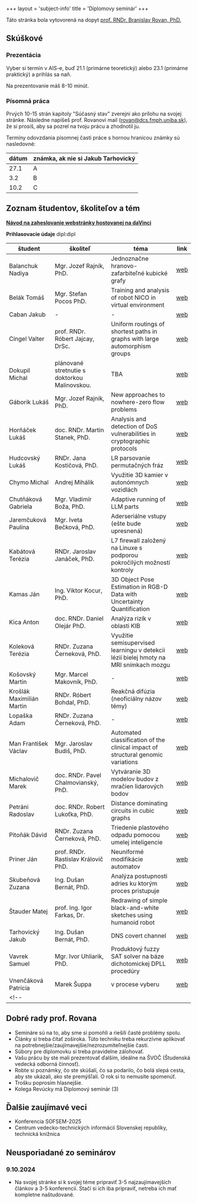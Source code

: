+++
layout = 'subject-info'
title = 'Diplomovy seminár'
+++

Táto stránka bola vytovorená na dopyt [prof. RNDr. Branislav Rovan, PhD.](http://www.dcs.fmph.uniba.sk/~rovan/)

## Skúškové

### Prezentácia

Vyber si termín v AIS-e, buď 21.1 (primárne teoretický) alebo 23.1 (primárne praktický) a prihlás sa naň.

Na prezentovanie máš 8-10 minút.

### Písomná práca

Prvých 10-15 strán kapitoly "Súčasný stav" zverejni ako prílohu na svojej stránke. Následne napíšeš prof. Rovanovi
mail (<rovan@dcs.fmph.uniba.sk>), že si prosíš, aby sa pozrel na tvoju prácu a zhodnotil ju.

Termíny odovzdania písomnej časti práce s hornou hranicou známky sú nasledovné:

| dátum | známka, ak nie si Jakub Tarhovický |
| ----- | ------ |
| 27.1  | A |
| 3.2   | B |
| 10.2  | C |


## Zoznam študentov, školiteľov a tém

[__Návod na zaheslovanie webstránky hostovanej na daVinci__](https://davinci.fmph.uniba.sk/~hornacek20/navod.html)

__Prihlasovacie údaje__ dipl:dipl

| študent | školiteľ | téma | link |
| --------| -------- | ---- |-|
| Balanchuk Nadiya | Mgr. Jozef Rajník, PhD. | Jednoznačne hranovo-zafarbiteľné kubické grafy | [web](https://davinci.fmph.uniba.sk/~balanchuk2/dp/) |
| Belák Tomáš | Mgr. Stefan Pocos PhD. | Training and analysis of robot NICO in virtual environment | [web](https://davinci.fmph.uniba.sk/~belak22/diplomovka) |
| Caban Jakub | - | - | [web](https://davinci.fmph.uniba.sk/~caban14/dipl) |
| Cingel Valter | prof. RNDr. Róbert Jajcay, DrSc.  | Uniform routings of shortest paths in graphs with large automorphism groups | [web](https://www.st.fmph.uniba.sk/~cingel13/dipl/dipl.html) |
| Dokupil Michal | plánované stretnutie s doktorkou Malinovskou. | TBA | [web](https://davinci.fmph.uniba.sk/~dokupil2/) |
| Gáborik Lukáš | Mgr. Jozef Rajník, PhD. | New approaches to nowhere-zero flow problems | [web](https://davinci.fmph.uniba.sk/~gaborik5/dipl/index.html) |
| Horňáček Lukáš | doc. RNDr. Martin Stanek, PhD. | Analysis and detection of DoS vulnerabilities in cryptographic protocols | [web](https://davinci.fmph.uniba.sk/~hornacek20/diplomovy_seminar/index.html) |
| Hudcovský Lukáš | RNDr. Jana Kostičová, PhD. | LR parsovanie permutačných fráz | [web](https://www.st.fmph.uniba.sk/~hudcovsky4/diplomovka/) |
| Chymo Michal | Andrej Mihálik | Využitie 3D kamier v autonómnych vozidlách | [web](http://www.st.fmph.uniba.sk/~chymo1 ) |
| Chutňáková Gabriela | Mgr. Vladimír Boža, PhD. | Adaptive running of LLM parts | [web](https://davinci.fmph.uniba.sk/~chutnakova5/diplomovka/) |
| Jaremčuková Paulína | Mgr. Iveta Bečková, PhD. | Aderseriálne vstupy (ešte bude upresnená) | [web](https://davinci.fmph.uniba.sk/~jaremcukova1/) |
| Kabátová Terézia | RNDr. Jaroslav Janáček, PhD. | L7 firewall založený na Linuxe s podporou pokročilých možností kontroly | [web](https://davinci.fmph.uniba.sk/~kabatova31/) |
| Kamas Ján | Ing. Viktor Kocur, PhD. | 3D Object Pose Estimation in RGB-D Data with Uncertainty Quantification | [web](https://davinci.fmph.uniba.sk/~kamas7/diplomovy_seminar.html) |
| Kica Anton | doc. RNDr. Daniel Olejár PhD. | Analýza rizík v oblasti KIB | [web](http://studium.chodiacidotaznik.xyz/diplomova-praca/) |
| Koleková Terézia | RNDr. Zuzana Černeková, PhD. | Využitie semisupervised learningu v detekcii lézií bielej hmoty na MRI snímkach mozgu  | [web](https://davinci.fmph.uniba.sk/~kolekova13/diplomovka/main.html) |
| Košovský Martin | Mgr. Marcel Makovník, PhD. | - | [web](https://www.st.fmph.uniba.sk/~kosovsky2/diplomovka/) |
| Krošlák Maximilián Martin | RNDr. Róbert Bohdal, PhD. | Reakčná difúzia (neoficiálny názov témy) | [web](https://davinci.fmph.uniba.sk/~kroslak22/diplSem/) |
| Lopaška Adam | RNDr. Zuzana Černeková, PhD. | - | [web](https://davinci.fmph.uniba.sk/~lopaska1/diplomovka) |
| Man František Václav | Mgr. Jaroslav Budiš, PhD. | Automated classification of the clinical impact of structural genomic variations | [web](https://davinci.fmph.uniba.sk/~man1/masters) |
| Michalovič Marek | doc. RNDr. Pavel Chalmovianský, PhD. | Vytváranie 3D modelov budov z mračien lidarových bodov | [web](https://davinci.fmph.uniba.sk/~michalovic26/diplomovka/index.html) |
| Petráni Radoslav | doc. RNDr. Robert Lukoťka, PhD. | Distance dominating circuits in cubic graphs | [web](https://davinci.fmph.uniba.sk/~petrani1/diplomovka/dipl.html) |
| Pitoňák Dávid | RNDr. Zuzana Černeková, PhD. | Triedenie plastového odpadu pomocou umelej inteligencie | [web](https://davinci.fmph.uniba.sk/~pitonak13/diplomovka/) |
| Priner Ján | prof. RNDr. Rastislav Královič PhD. | Neuniformé modifikácie automatov | [web](https://priner.net/diplomovka/) |
| Skubeňová Zuzana | Ing. Dušan Bernát, PhD. | Analýza postupnosti adries ku ktorým proces pristupuje | [web](https://www.st.fmph.uniba.sk/~skubenova5/master-thesis/) |
| Štauder Matej | prof. Ing. Igor Farkas, Dr. | Redrawing of simple black-and-white sketches using humanoid robot | [web](https://www.st.fmph.uniba.sk/~stauder2/) |
| Tarhovický Jakub | Ing. Dušan Bernát, PhD. | DNS covert channel | [web](https://davinci.fmph.uniba.sk/~tarhovicky1/diplomovka/) |
| Vavrek Samuel | Mgr. Ivor Uhliarik, PhD. | Produktový fuzzy SAT solver na báze dichotomickej DPLL procedúry | [web](https://davinci.fmph.uniba.sk/~vavrek16/) |
| Vnenčáková Patrícia | Marek Šuppa | v procese vyberu | [web](https://www.st.fmph.uniba.sk/~vnencakova6/dipl/) |
<!--|  |  |  | [web]() |-->


## Dobré rady prof. Rovana

- Semináre sú na to, aby sme si pomohli a riešili časté problémy spolu.
- Články si treba čítať zoširoka. Túto techniku treba rekurzívne aplikovať na potrebnejšie/zaujímavejšie/nezrozumiteľnejšie časti.
- Súbory pre diplomovku si treba pravidelne zálohovať.
- Vašu prácu by ste mali prezentovať ďalším, ideálne na ŠVOČ (Študenská vedecká odborná činnosť).
- Robte si poznámky, čo ste skúšali, čo sa podarilo, čo bolá slepá cesta, aby ste ukázali, ako ste premýšľali. O rok si to nemusíte spomenúť.
- Trošku poprosím hlasnejšie.
- Kolega Revúcky má Diplomový seminár (3)


## Ďalšie zaujímavé veci

- Konferencia SOFSEM-2025
- Centrum vedecko-technických informácií Slovenskej republiky, technická knižnica

## Neusporiadané zo seminárov

### 9.10.2024

- Na svojej stránke si k svojej téme pripraviť 3-5 najzaujímavejších článkov a 3-5 konferencií. Stačí si ich iba pripraviť, netreba ich mať kompletne naštudované.
